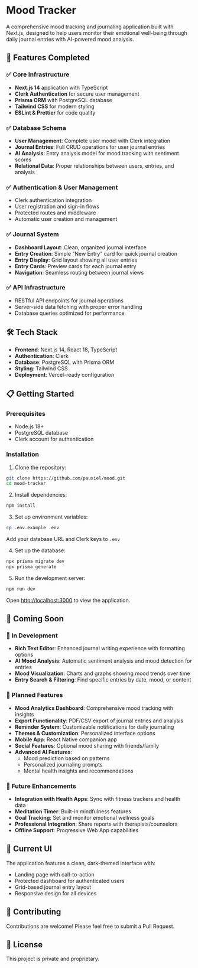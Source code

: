 # Mood Tracker

A comprehensive mood tracking and journaling application built with Next.js, designed to help users monitor their emotional well-being through daily journal entries with AI-powered mood analysis.

## 🚀 Features Completed

### ✅ Core Infrastructure
- **Next.js 14** application with TypeScript
- **Clerk Authentication** for secure user management
- **Prisma ORM** with PostgreSQL database
- **Tailwind CSS** for modern styling
- **ESLint & Prettier** for code quality

### ✅ Database Schema
- **User Management**: Complete user model with Clerk integration
- **Journal Entries**: Full CRUD operations for user journal entries
- **AI Analysis**: Entry analysis model for mood tracking with sentiment scores
- **Relational Data**: Proper relationships between users, entries, and analysis

### ✅ Authentication & User Management
- Clerk authentication integration
- User registration and sign-in flows
- Protected routes and middleware
- Automatic user creation and management

### ✅ Journal System
- **Dashboard Layout**: Clean, organized journal interface
- **Entry Creation**: Simple "New Entry" card for quick journal creation
- **Entry Display**: Grid layout showing all user entries
- **Entry Cards**: Preview cards for each journal entry
- **Navigation**: Seamless routing between journal views

### ✅ API Infrastructure
- RESTful API endpoints for journal operations
- Server-side data fetching with proper error handling
- Database queries optimized for performance

## 🛠 Tech Stack

- **Frontend**: Next.js 14, React 18, TypeScript
- **Authentication**: Clerk
- **Database**: PostgreSQL with Prisma ORM
- **Styling**: Tailwind CSS
- **Deployment**: Vercel-ready configuration

## 📋 Getting Started

### Prerequisites
- Node.js 18+ 
- PostgreSQL database
- Clerk account for authentication

### Installation

1. Clone the repository:
```bash
git clone https://github.com/pauxiel/mood.git
cd mood-tracker
```

2. Install dependencies:
```bash
npm install
```

3. Set up environment variables:
```bash
cp .env.example .env
```
Add your database URL and Clerk keys to `.env`

4. Set up the database:
```bash
npx prisma migrate dev
npx prisma generate
```

5. Run the development server:
```bash
npm run dev
```

Open [http://localhost:3000](http://localhost:3000) to view the application.

## 🔮 Coming Soon

### 🔄 In Development
- **Rich Text Editor**: Enhanced journal writing experience with formatting options
- **AI Mood Analysis**: Automatic sentiment analysis and mood detection for entries
- **Mood Visualization**: Charts and graphs showing mood trends over time
- **Entry Search & Filtering**: Find specific entries by date, mood, or content

### 🎯 Planned Features
- **Mood Analytics Dashboard**: Comprehensive mood tracking with insights
- **Export Functionality**: PDF/CSV export of journal entries and analysis
- **Reminder System**: Customizable notifications for daily journaling
- **Themes & Customization**: Personalized interface options
- **Mobile App**: React Native companion app
- **Social Features**: Optional mood sharing with friends/family
- **Advanced AI Features**: 
  - Mood prediction based on patterns
  - Personalized journaling prompts
  - Mental health insights and recommendations

### 🚀 Future Enhancements
- **Integration with Health Apps**: Sync with fitness trackers and health data
- **Meditation Timer**: Built-in mindfulness features
- **Goal Tracking**: Set and monitor emotional wellness goals
- **Professional Integration**: Share reports with therapists/counselors
- **Offline Support**: Progressive Web App capabilities

## 📱 Current UI

The application features a clean, dark-themed interface with:
- Landing page with call-to-action
- Protected dashboard for authenticated users
- Grid-based journal entry layout
- Responsive design for all devices

## 🤝 Contributing

Contributions are welcome! Please feel free to submit a Pull Request.

## 📄 License

This project is private and proprietary.
